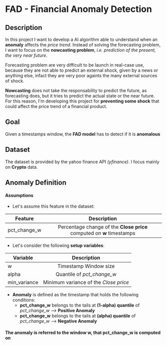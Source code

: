 # FAD - Financial Anomaly Detection

## Description
In this project I want to develop a AI algorithm able to understand when an **anomaly** affects the _price trend_. Instead of solving the forecasting problem, I want to focus on the **nowcasting problem**, _i.e. prediction of the present, the very near future_. 

Forecasting problem are very difficult to be launch in real-case use, because they are not able to predict an external shock, given by a news or anything else, infact they are very poor againts the many external sources of shock. 

**Nowcasting** does not take the responsability to predict the future, as forecasting does, but it tries to predict the actual state or the near future. For this reason, I'm developing this project for **preventing some shock** that could affect the price trend of a financial product.

## Goal
Given a timestamps window, the **FAD model** has to detect if it is **anomalous**

## Dataset
The dataset is provided by the yahoo finance API _(yfinance)_. I focus mainly on **Crypto** data.

## Anomaly Definition

#### Assumptions
- Let's assume this feature in the dataset:

| Feature       | Description           |
| -------------- |:---------------------:|
| pct_change_w   | Percentage change of the **Close price** computed on **w** timestamps| 

- Let's consider the following **setup variables**:

| Variable       | Description           |
| -------------- |:---------------------:|
| w              | Timestamp Window size | 
| alpha          | Quantile of _pct_change_w_|
| min_variance   | Minimum variance of the _Close price_ |

- **Anomaly** is defined as the timestamp that holds the following conditions:
  - **pct_change_w** belongs to the tails at **(1-alpha) quantile** of _pct_change_w_  --> **Positive Anomaly**
  - **pct_change_w** belongs to the tails at **(alpha) quantile** of _pct_change_w_  --> **Negative Anomaly**  
    
#### The anomaly is referred to the window **w**, that pct_change_w is computed on




